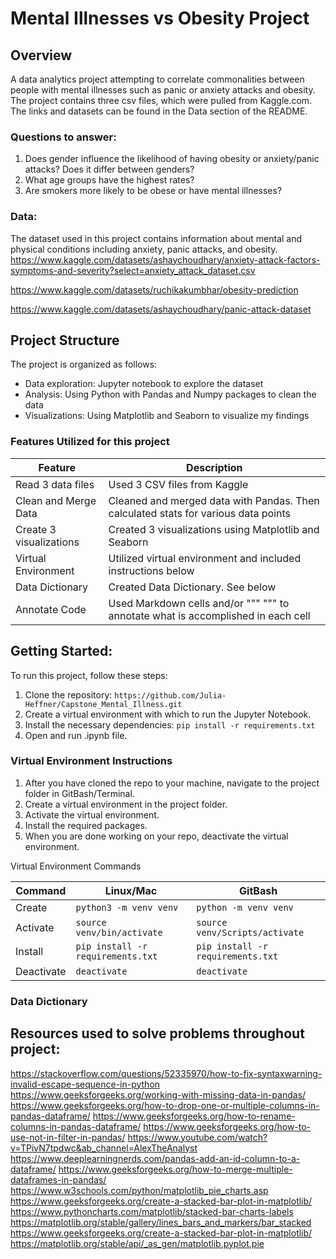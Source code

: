 # Mental Illnesses vs Obesity Project

## Overview
A data analytics project attempting to correlate commonalities between people with mental illnesses such as panic or anxiety attacks and obesity. The project contains three csv files, which were pulled from Kaggle.com. The links and datasets can be found in the Data section of the README. 

### Questions to answer:
1. Does gender influence the likelihood of having obesity or anxiety/panic attacks? Does it differ between genders?
2. What age groups have the highest rates?
3. Are smokers more likely to be obese or have mental illnesses?

### Data:
The dataset used in this project contains information about mental and physical conditions including anxiety, panic attacks, and obesity. 
https://www.kaggle.com/datasets/ashaychoudhary/anxiety-attack-factors-symptoms-and-severity?select=anxiety_attack_dataset.csv

https://www.kaggle.com/datasets/ruchikakumbhar/obesity-prediction

https://www.kaggle.com/datasets/ashaychoudhary/panic-attack-dataset

## Project Structure
The project is organized as follows:
* Data exploration: Jupyter notebook to explore the dataset
* Analysis: Using Python with Pandas and Numpy packages to clean the data
* Visualizations: Using Matplotlib and Seaborn to visualize my findings

### Features Utilized for this project
|Feature   |Description   |
|-------   |-----------   |
|Read 3 data files   | Used 3 CSV files from Kaggle   |
|Clean and Merge Data   | Cleaned and merged data with Pandas. Then calculated stats for various data points  |
|Create 3 visualizations    | Created 3 visualizations using Matplotlib and Seaborn   |
|Virtual Environment    | Utilized virtual environment and included instructions below    |
|Data Dictionary   | Created Data Dictionary. See below   |
|Annotate Code   | Used Markdown cells and/or """ """ to annotate what is accomplished in each cell  |



## Getting Started:
To run this project, follow these steps:
1. Clone the repository: `https://github.com/Julia-Heffner/Capstone_Mental_Illness.git`
2. Create a virtual environment with which to run the Jupyter Notebook.
3. Install the necessary dependencies: `pip install -r requirements.txt`
4. Open and run .ipynb file. 

### Virtual Environment Instructions
1. After you have cloned the repo to your machine, navigate to the project 
folder in GitBash/Terminal.
1. Create a virtual environment in the project folder. 
1. Activate the virtual environment.
1. Install the required packages. 
1. When you are done working on your repo, deactivate the virtual environment.

Virtual Environment Commands

| Command | Linux/Mac | GitBash |
|---------|-----------|---------|
| Create | `python3 -m venv venv` | `python -m venv venv` |
| Activate | `source venv/bin/activate` | `source venv/Scripts/activate` |
| Install | `pip install -r requirements.txt` | `pip install -r requirements.txt` |
| Deactivate | `deactivate` | `deactivate` |

### Data Dictionary

## Resources used to solve problems throughout project:
https://stackoverflow.com/questions/52335970/how-to-fix-syntaxwarning-invalid-escape-sequence-in-python
https://www.geeksforgeeks.org/working-with-missing-data-in-pandas/
https://www.geeksforgeeks.org/how-to-drop-one-or-multiple-columns-in-pandas-dataframe/ 
https://www.geeksforgeeks.org/how-to-rename-columns-in-pandas-dataframe/ 
https://www.geeksforgeeks.org/how-to-use-not-in-filter-in-pandas/ 
https://www.youtube.com/watch?v=TPivN7tpdwc&ab_channel=AlexTheAnalyst
https://www.deeplearningnerds.com/pandas-add-an-id-column-to-a-dataframe/ 
https://www.geeksforgeeks.org/how-to-merge-multiple-dataframes-in-pandas/
https://www.w3schools.com/python/matplotlib_pie_charts.asp
https://www.geeksforgeeks.org/create-a-stacked-bar-plot-in-matplotlib/ 
https://www.pythoncharts.com/matplotlib/stacked-bar-charts-labels
https://matplotlib.org/stable/gallery/lines_bars_and_markers/bar_stacked
https://www.geeksforgeeks.org/create-a-stacked-bar-plot-in-matplotlib/ 
https://matplotlib.org/stable/api/_as_gen/matplotlib.pyplot.pie 


